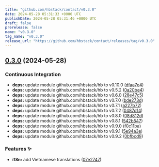 ```yaml
---
title: "github.com/hbstack/contact/v0.3.0"
date: 2024-05-28 05:31:33 +0000 UTC
publishDate: 2024-05-28 05:31:46 +0000 UTC
draft: false
prerelease: false
name: "v0.3.0"
tag_name: "v0.3.0"
release_url: "https://github.com/hbstack/contact/releases/tag/v0.3.0"
---
```


## [0.3.0](https://github.com/hbstack/contact/compare/v0.2.0...v0.3.0) (2024-05-28)


### Continuous Integration

* **deps:** update module github.com/hbstack/hb to v0.10.0 ([dfaa7e4](https://github.com/hbstack/contact/commit/dfaa7e4241cfbece9d31f596e0c7574f451fd200))
* **deps:** update module github.com/hbstack/hb to v0.5.2 ([0a20be4](https://github.com/hbstack/contact/commit/0a20be4fb9ec106de60e33cdd2466ce8a455d288))
* **deps:** update module github.com/hbstack/hb to v0.6.0 ([28e47c5](https://github.com/hbstack/contact/commit/28e47c553dbf23bb03a2443344e9b29ef5614787))
* **deps:** update module github.com/hbstack/hb to v0.7.0 ([bde273d](https://github.com/hbstack/contact/commit/bde273dd3143b941ab04d025baf9fe56d5a31b8e))
* **deps:** update module github.com/hbstack/hb to v0.7.1 ([a227b72](https://github.com/hbstack/contact/commit/a227b729f9b3f93dcc4f5bddcc8a7f3d26019ba5))
* **deps:** update module github.com/hbstack/hb to v0.7.2 ([0487d14](https://github.com/hbstack/contact/commit/0487d1461675042031683341500fde0d6fd918b5))
* **deps:** update module github.com/hbstack/hb to v0.8.0 ([08d812d](https://github.com/hbstack/contact/commit/08d812d0a4d2dab3e6f7c93b28a6a108f8ba0ff9))
* **deps:** update module github.com/hbstack/hb to v0.8.1 ([542b547](https://github.com/hbstack/contact/commit/542b547ed2667a40898f3e1d4f788b4766d4ad32))
* **deps:** update module github.com/hbstack/hb to v0.9.0 ([f0c11ba](https://github.com/hbstack/contact/commit/f0c11ba7d1d62fc1e9a397cf388a95640117f81b))
* **deps:** update module github.com/hbstack/hb to v0.9.1 ([5e94a3e](https://github.com/hbstack/contact/commit/5e94a3e44537db1f1ce1b07bb6432e407f265e6c))
* **deps:** update module github.com/hbstack/hb to v0.9.2 ([0bfbcd9](https://github.com/hbstack/contact/commit/0bfbcd9db0296c7127f1392aa0377c66f44cec76))


### Features ✨

* **i18n:** add Vietnamese translations ([07e2747](https://github.com/hbstack/contact/commit/07e2747b9cc00c5f1e87f2b9e266b5dd7b8de5c1))
